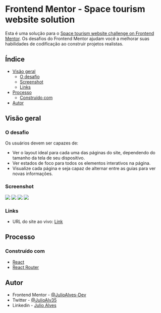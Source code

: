 # Frontend Mentor - Space tourism website solution

Esta é uma solução para o [Space tourism website challenge on Frontend Mentor](https://www.frontendmentor.io/challenges/space-tourism-multipage-website-gRWj1URZ3). Os desafios do Frontend Mentor ajudam você a melhorar suas habilidades de codificação ao construir projetos realistas.

## Índice

- [Visão geral](#visão-geral)
  - [O desafio](#o-desafio)
  - [Screenshot](#screenshot)
  - [Links](#links)
- [Processo](#processo)
  - [Construído com](#construído-com)
- [Autor](#autor)

## Visão geral

### O desafio

Os usuários devem ser capazes de:

- Ver o layout ideal para cada uma das páginas do site, dependendo do tamanho da tela de seu dispositivo.
- Ver estados de foco para todos os elementos interativos na página.
- Visualize cada página e seja capaz de alternar entre as guias para ver novas informações.

### Screenshot

![](./screenshots/home.png)
![](./screenshots/destination.png)
![](./screenshots/home.png)
![](./screenshots/technology.png)

### Links

- URL do site ao vivo: [Link](https://space-tourism-multi-page-website-six.vercel.app/)

## Processo

### Construído com

- [React](https://reactjs.org/)
- [React Router](https://reactrouter.com/)

## Autor

- Frontend Mentor - [@JulioAlves-Dev](https://www.frontendmentor.io/profile/JulioAlves-Dev)
- Twitter - [@JulioAlv35](https://twitter.com/JulioAlv35)
- Linkedin - [Julio Alves](https://www.linkedin.com/in/julio-alves-0119b01a6/)
